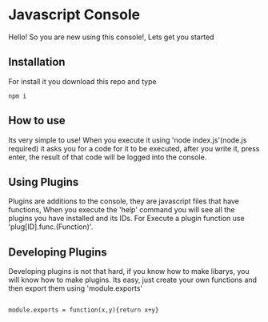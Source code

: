 <h1>Javascript Console</h1>


<p>Hello! So you are new using this console!, Lets get you started</p>

<h2>Installation</h2>
<p>
For install it you download this repo and type
</p>

<code>npm i</code>

<h2>How to use</h2>

<p>
  Its very simple to use!
  When you execute it using 'node index.js'(node.js required) it asks you for a code for it to be executed, after you write it, press enter,
  the result of that code will be logged into the console.
</p>

<h2>Using Plugins</h2>

<p>
  Plugins are additions to the console, they are javascript files that have functions,
  When you execute the 'help' command you will see all the plugins you have installed and its IDs.
  For Execute a plugin function use 'plug[ID].func.(Function)'.
</p>

<h2>Developing Plugins</h2>

<p>
  Developing plugins is not that hard, if you know how to make libarys, you will know how to make plugins.
  Its easy, just create your own functions and then export them using 'module.exports'
</p>
<code>
module.exports = function(x,y){return x+y}
</code>
